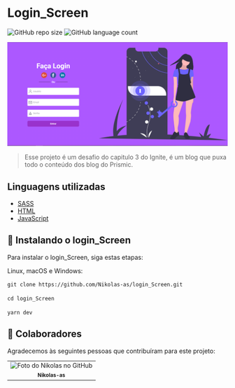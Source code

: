 # Login_Screen

![GitHub repo size](https://img.shields.io/github/repo-size/Nikolas-as/login_Screen?style=for-the-badge)
![GitHub language count](https://img.shields.io/github/languages/count/Nikolas-as/login_Screen?style=for-the-badge)

<img src="./src/assets/login.PNG" alt="exemplo imagem">

> Esse projeto é um desafio do capitulo 3 do Ignite, é um blog que puxa todo o conteúdo dos blog do Prismic.
> 
## Linguagens utilizadas

- [SASS](https://sass-lang.com/)
- [HTML](https://developer.mozilla.org/pt-BR/docs/Web/HTML)
- [JavaScript](https://developer.mozilla.org/pt-BR/docs/Web/JavaScript)

## 🚀 Instalando o login_Screen

Para instalar o login_Screen, siga estas etapas:

Linux, macOS e Windows:
```
git clone https://github.com/Nikolas-as/login_Screen.git

cd login_Screen

yarn dev
```
## 🤝 Colaboradores

Agradecemos às seguintes pessoas que contribuíram para este projeto:

<table>
  <tr>
    <td align="center">
      <a>
        <img src="https://avatars.githubusercontent.com/u/62979208?v=4" width="100px;" alt="Foto do Nikolas no GitHub"/><br>
        <sub>
          <b>Nikolas-as</b>
        </sub>
      </a>
    </td>
</table>

